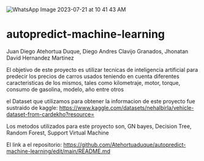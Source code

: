 ![WhatsApp Image 2023-07-21 at 10 41 43 AM](https://github.com/Atehortuaduque/autopredict-machine-learning/assets/140187815/a2e480d0-ac94-4080-95b1-2ffa0648bf1c)
# autopredict-machine-learning
Juan Diego Atehortua Duque, Diego Andres Clavijo Granados, Jhonatan David Hernandez Martinez

El objetivo de este proyecto es utilizar tecnicas de inteligencia artificial para predecir los precios de carros usados teniendo en cuenta diferentes caracteristicas de los mismos, tales como kilometraje, motor, torque, consumo de gasolina, modelo, año entre otros

el Dataset que utilizamos para obtener la informacion de este proyecto fue sustraido de kaggle: https://www.kaggle.com/datasets/nehalbirla/vehicle-dataset-from-cardekho?resource=

Los metodos utilizados para este proyecto son, GN bayes, Decision Tree, Random Forest, Support Virtual Machine

El link a el repositorio: https://github.com/Atehortuaduque/autopredict-machine-learning/edit/main/README.md
